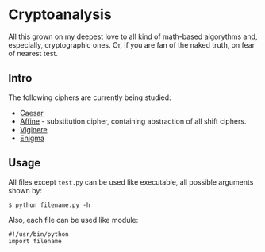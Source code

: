Cryptoanalysis
=============

All this grown on my deepest love to all kind of math-based algorythms and,
especially, cryptographic ones. Or, if you are fan of the naked truth, on 
fear of nearest test.

Intro
-------

The following ciphers are currently being studied:

* [Caesar](http://en.wikipedia.org/wiki/Caesar_cipher)
* [Affine](http://en.wikipedia.org/wiki/Affine_cipher) - substitution 
  cipher, containing abstraction of all shift ciphers.
* [Viginere]()
* [Enigma]()

Usage
-----

All files except `test.py` can be used like executable, all possible arguments
shown by:

    $ python filename.py -h

Also, each file can be used like module:

    #!/usr/bin/python
    import filename

